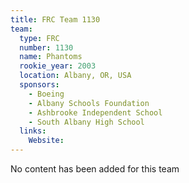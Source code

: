 ```yaml
---
title: FRC Team 1130
team:
  type: FRC
  number: 1130
  name: Phantoms
  rookie_year: 2003
  location: Albany, OR, USA
  sponsors:
    - Boeing
    - Albany Schools Foundation
    - Ashbrooke Independent School
    - South Albany High School
  links:
    Website: 
---
```

No content has been added for this team